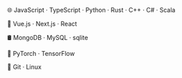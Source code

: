 🌐 JavaScript · TypeScript · Python · Rust · C++ · C# · Scala 

🧩 Vue.js · Next.js · React

🛢 MongoDB · MySQL · sqlite

🤖 PyTorch · TensorFlow

🚧 Git · Linux
